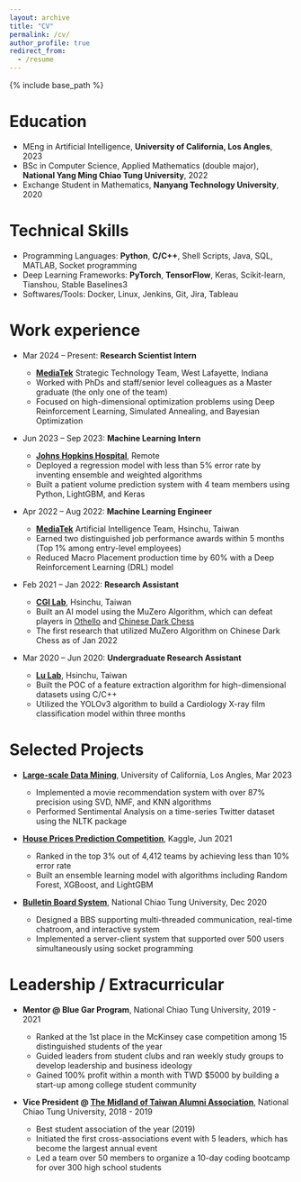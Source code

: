 ```yaml
---
layout: archive
title: "CV"
permalink: /cv/
author_profile: true
redirect_from:
  - /resume
---
```


{% include base_path %}

Education
======
* MEng in Artificial Intelligence, **University of California, Los Angles**, 2023
* BSc in Computer Science, Applied Mathematics (double major), **National Yang Ming Chiao Tung University**, 2022
* Exchange Student in Mathematics, **Nanyang Technology University**, 2020

Technical Skills
======
* Programming Languages: **Python**, **C/C++**, Shell Scripts, Java, SQL, MATLAB, Socket programming
* Deep Learning Frameworks: **PyTorch**, **TensorFlow**, Keras, Scikit-learn, Tianshou, Stable Baselines3
* Softwares/Tools: Docker, Linux, Jenkins, Git, Jira, Tableau


Work experience
======
* Mar 2024 – Present: **Research Scientist Intern**
  * [**MediaTek**](https://www.mediatek.com/) Strategic Technology Team, West Lafayette, Indiana
  * Worked with PhDs and staff/senior level colleagues as a Master graduate (the only one of the team) 
  * Focused on high-dimensional optimization problems using Deep Reinforcement Learning, Simulated Annealing, and Bayesian Optimization

* Jun 2023 – Sep 2023: **Machine Learning Intern**
  * [**Johns Hopkins Hospital**](https://www.hopkinsmedicine.org/the-johns-hopkins-hospital), Remote
  * Deployed a regression model with less than 5% error rate by inventing ensemble and weighted algorithms
  * Built a patient volume prediction system with 4 team members using Python, LightGBM, and Keras

* Apr 2022 – Aug 2022: **Machine Learning Engineer**
  * [**MediaTek**](https://www.mediatek.com/) Artificial Intelligence Team, Hsinchu, Taiwan
  * Earned two distinguished job performance awards within 5 months (Top 1% among entry-level employees)
  * Reduced Macro Placement production time by 60% with a Deep Reinforcement Learning (DRL) model

* Feb 2021 – Jan 2022: **Research Assistant**
  * [**CGI Lab**](https://cgilab-tw.github.io/), Hsinchu, Taiwan
  * Built an AI model using the MuZero Algorithm, which can defeat players in [Othello](https://en.wikipedia.org/wiki/Reversi) and [Chinese Dark Chess](https://en.wikipedia.org/wiki/Banqi)
  * The first research that utilized MuZero Algorithm on Chinese Dark Chess as of Jan 2022

* Mar 2020 – Jun 2020: **Undergraduate Research Assistant**
  * [**Lu Lab**](https://lulab.stat.nycu.edu.tw/?lang=eng), Hsinchu, Taiwan
  * Built the POC of a feature extraction algorithm for high-dimensional datasets using C/C++
  * Utilized the YOLOv3 algorithm to build a Cardiology X-ray film classification model within three months

Selected Projects
======
* [**Large-scale Data Mining**](https://github.com/pinhan-chen/large_scale_data_mining), University of California, Los Angles, Mar 2023
  * Implemented a movie recommendation system with over 87% precision using SVD, NMF, and KNN algorithms
  * Performed Sentimental Analysis on a time-series Twitter dataset using the NLTK package

* [**House Prices Prediction Competition**](https://www.kaggle.com/competitions/house-prices-advanced-regression-techniques), Kaggle, Jun 2021
  * Ranked in the top 3% out of 4,412 teams by achieving less than 10% error rate
  * Built an ensemble learning model with algorithms including Random Forest, XGBoost, and LightGBM

* [**Bulletin Board System**](https://github.com/pinhan-chen/BBS), National Chiao Tung University, Dec 2020
  * Designed a BBS supporting multi-threaded communication, real-time chatroom, and interactive system
  * Implemented a server-client system that supported over 500 users simultaneously using socket programming


Leadership / Extracurricular
======
* **Mentor @ Blue Gar Program**, National Chiao Tung University, 2019 - 2021
  * Ranked at the 1st place in the McKinsey case competition among 15 distinguished students of the year
  * Guided leaders from student clubs and ran weekly study groups to develop leadership and business ideology
  * Gained 100% profit within a month with TWD $5000 by building a start-up among college student community

* **Vice President @ [The Midland of Taiwan Alumni Association](https://www.facebook.com/NctuCyFamily)**, National Chiao Tung University, 2018 - 2019
  * Best student association of the year (2019)
  * Initiated the first cross-associations event with 5 leaders, which has become the largest annual event
  * Led a team over 50 members to organize a 10-day coding bootcamp for over 300 high school students

<!-- Publications
======
  <ul>{% for post in site.publications reversed %}
    {% include archive-single-cv.html %}
  {% endfor %}</ul>
  
Talks
======
  <ul>{% for post in site.talks reversed %}
    {% include archive-single-talk-cv.html  %}
  {% endfor %}</ul>
  
Teaching
======
  <ul>{% for post in site.teaching reversed %}
    {% include archive-single-cv.html %}
  {% endfor %}</ul> -->
  
<!-- Service and leadership
======
* Currently signed in to 43 different slack teams -->
